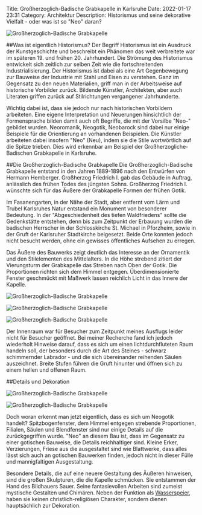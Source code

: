 Title: Großherzoglich-Badische Grabkapelle in Karlsruhe
Date: 2022-01-17 23:31
Category: Architektur
Description: Historismus und seine dekorative Vielfalt - oder was ist so "Neo" daran?

![Großherzoglich-Badische Grabkapelle]({static}/images/2022-03-31_Grabkapelle/IMG_4686Karlsruhe.JPG)

##Was ist eigentlich Historismus?
Der Begriff Historismus ist ein Ausdruck der Kunstgeschichte und beschreibt ein Phänomen das weit verbreitete war im späteren 19. und frühen 20. Jahrhundert.
Die Strömung des Historismus entwickelt sich zeitlich zur selben Zeit wie die fortschreitenden Industrialisierung.
Der Historismus ist dabei als eine Art Gegenbewegung zur Bauweise der Industrie mit Stahl und Eisen zu verstehen.
Ganz im Gegensatz zu den neuen Materialien, griff man in der Arbeitsweise auf historische Vorbilder zurück.
Bildende Künstler, Architekten, aber auch Literaten griffen zurück auf Stilrichtungen vergangener Jahrhunderte. 

Wichtig dabei ist, dass sie jedoch nur nach historischen Vorbildern arbeiteten.
Eine eigene Interpretation und Neuerungen hinsichtlich der Formensprache bilden damit auch oft Begriffe, die mit der Vorsilbe "Neo-" gebildet wurden.
Neoromanik, Neogotik, Neobarock sind dabei nur einige Beispiele für die Orientierung an vorhandenen Beispielen.
Die Künstler arbeiteten dabei insofern "Neo" (Neu), indem sie die Stile wortwörtlich auf die Spitze trieben.
Dies wird erkennbar am Beispiel der Großherzogliche-Badischen Grabkapelle in Karlsruhe. 

##Die Großherzoglich-Badische Grabkapelle
Die Großherzoglich-Badische Grabkapelle entstand in den Jahren 1889-1896 nach den Entwürfen von Hermann Hemberger.
Großherzog Friedrich I. gab das Gebäude in Auftrag, anlässlich des frühen Todes des jüngsten Sohns.
Großherzog Friedrich I. wünschte sich für das Äußere der Grabkapelle Formen der frühen Gotik.

Im Fasanengarten, in der Nähe der Stadt, aber entfernt vom Lärm und Trubel Karlsruhes Natur entstand ein Monument von besonderer Bedeutung.
In der "Abgeschiedenheit des tiefen Waldfriedens" sollte die Gedenkstätte entstehen, denn bis zum Zeitpunkt der Erbauung wurden die badischen Herrscher in der Schlosskirche St. Michael in Pforzheim, sowie in der Gruft der Karlsruher Stadtkirche beigesetzt.
Beide Orte konnten jedoch nicht besucht werden, ohne ein gewisses öffentliches Aufsehen zu erregen. 

Das Äußere des Bauwerks zeigt deutlich das Interesse an der Ornamentik und den Stilelementen des Mittelalters.
In die Höhe strebend zitiert der Vierungsturm der Grabkapelle das Streben nach Oben der Gotik.
Die Proportionen richten sich dem Himmel entgegen.
Überdimensionierte Fenster geschmückt mit Maßwerk lassen reichlich Licht in das Innere der Kapelle. 

![Großherzoglich-Badische Grabkapelle]({static}/images/2022-03-31_Grabkapelle/IMG_4670Karlsruhe.JPG)

![Großherzoglich-Badische Grabkapelle]({static}/images/2022-03-31_Grabkapelle/IMG_4693Karlsruhe.JPG)

![Großherzoglich-Badische Grabkapelle]({static}/images/2022-03-31_Grabkapelle/IMG_4680Karlsruhe.JPG)

Der Innenraum war für Besucher zum Zeitpunkt meines Ausflugs leider nicht für Besucher geöffnet.
Bei meiner Recherche fand ich jedoch wiederholt Hinweise darauf, dass es sich um einen lichtdurchfluteten Raum handeln soll, der besonders durch die Art des Steines - schwarz schimmernder Labrador - und die sich übereinander reihenden Säulen auszeichnet.
Breite Stufen führen die Gruft hinunter und öffnen sich zu einem hellen und offenen Raum. 

##Details und Dekoration

![Großherzoglich-Badische Grabkapelle]({static}/images/2022-03-31_Wasserspeier/IMG_4690Karlsruhe.JPG)

![Großherzoglich-Badische Grabkapelle]({static}/images/2022-03-31_Grabkapelle/IMG_4694Karlsruhe.JPG)

Doch woran erkennt man jetzt eigentlich, dass es sich um Neogotik handelt? 
Spitzbogenfenster, dem Himmel entgegen strebende Proportionen, Filialen, Säulen und Blendfenster sind nur einige Details auf die zurückgegriffen wurde.
"Neo" an diesem Bau ist, dass im Gegensatz zu einer gotischen Bauweise, die Details reichhaltiger sind.
Kleine Erker, Verzierungen, Friese aus die ausgestaltet sind wie Blattwerke, dass alles lässt sich auch an gotischen Bauwerken finden, jedoch nicht in dieser Fülle und mannigfaltigen Ausgestaltung. 

Besondere Details, die auf eine neuere Gestaltung des Äußeren hinweisen, sind die großen Skulpturen, die die Kapelle schmücken.
Sie entstammen der Hand des Bildhauers Sauer.
Seine fantasievollen Arbeiten sind zumeist mystische Gestalten und Chimären.
Neben der Funktion als [Wasserspeier]({filename}/2022-03-31_Wasserspeier.md), haben sie keinen christlich-religiösen Charakter, sondern dienen hauptsächlich zur Dekoration. 